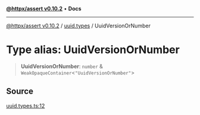 [**@httpx/assert v0.10.2**](../../README.md) • **Docs**

***

[@httpx/assert v0.10.2](../../README.md) / [uuid.types](../README.md) / UuidVersionOrNumber

# Type alias: UuidVersionOrNumber

> **UuidVersionOrNumber**: `number` & `WeakOpaqueContainer`\<`"UuidVersionOrNumber"`\>

## Source

[uuid.types.ts:12](https://github.com/belgattitude/httpx/blob/c2b4400d3e1e7ce81677911e5629c323b752b635/packages/assert/src/uuid.types.ts#L12)
